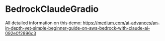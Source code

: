 # BedrockClaudeGradio

All detailed information on this demo: 
https://medium.com/ai-advances/an-in-depth-yet-simple-beginner-guide-on-aws-bedrock-with-claude-ai-092e0f2896c3

